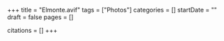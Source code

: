 +++
title = "Elmonte.avif"
tags = ["Photos"]
categories = []
startDate = ""
draft = false
pages = []

citations = []
+++
